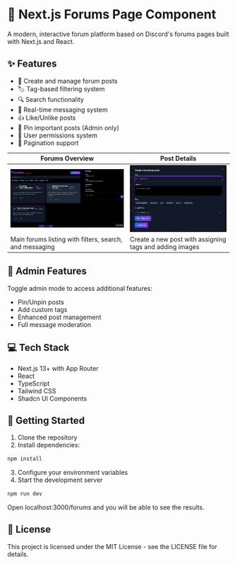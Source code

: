 # 💬 Next.js Forums Page Component

A modern, interactive forum platform based on Discord's forums pages built with Next.js and React.

## ✨ Features

- 📝 Create and manage forum posts
- 🏷️ Tag-based filtering system
- 🔍 Search functionality
- 💬 Real-time messaging system
- 👍 Like/Unlike posts
- 📌 Pin important posts (Admin only)
- 👤 User permissions system
- 🔄 Pagination support

| Forums Overview | Post Details |
|----------------|--------------|
| ![Forums Page](/public/forums_showcase_1.png) | ![Post Details](/public/forums_showcase_2.png) |
| Main forums listing with filters, search, and messaging | Create a new post with assigning tags and adding images |

## 🔑 Admin Features

Toggle admin mode to access additional features:
- Pin/Unpin posts
- Add custom tags
- Enhanced post management
- Full message moderation

## 💻 Tech Stack

- Next.js 13+ with App Router
- React
- TypeScript
- Tailwind CSS
- Shadcn UI Components

## 🚀 Getting Started

1. Clone the repository
2. Install dependencies:
```bash
npm install
```
3. Configure your environment variables
4. Start the development server
```bash
npm run dev
```
Open localhost:3000/forums and you will be able to see the results.

## 📝 License

This project is licensed under the MIT License - see the LICENSE file for details.
